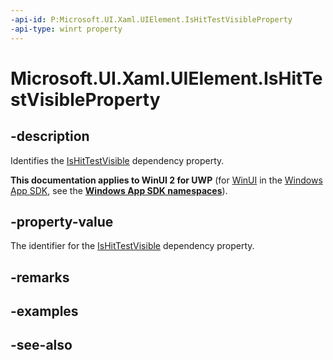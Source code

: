 ```yaml
---
-api-id: P:Microsoft.UI.Xaml.UIElement.IsHitTestVisibleProperty
-api-type: winrt property
---
```


<!-- Property syntax
public Windows.UI.Xaml.DependencyProperty IsHitTestVisibleProperty { get; }
-->

# Microsoft.UI.Xaml.UIElement.IsHitTestVisibleProperty

## -description

Identifies the [IsHitTestVisible](uielement_ishittestvisible.md) dependency property.

**This documentation applies to WinUI 2 for UWP** (for [WinUI](/windows/apps/winui/winui3/) in the [Windows App SDK](/windows/apps/windows-app-sdk/), see the **[Windows App SDK namespaces](/windows/windows-app-sdk/api/winrt/)**).

## -property-value

The identifier for the [IsHitTestVisible](uielement_ishittestvisible.md) dependency property.

## -remarks

## -examples

## -see-also

